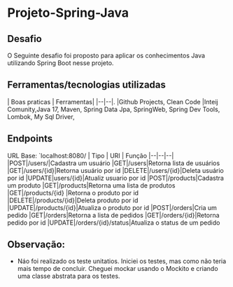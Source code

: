 
# Projeto-Spring-Java

## Desafio
O Seguinte desafio foi proposto para aplicar os conhecimentos Java utilizando Spring Boot nesse projeto.
## Ferramentas/tecnologias utilizadas
| Boas praticas | Ferramentas|
|--|--|.
|Github Projects, Clean Code |Inteij Comunity,Java 17, Maven, Spring Data Jpa, SpringWeb, Spring Dev Tools, Lombok, My Sql Driver, 

## Endpoints

URL Base: `localhost:8080/
| Tipo | URI | Função 
|--|--|--|
|POST|/users/|Cadastra um usuário
|GET|/users|Retorna lista de usuários
|GET|/users/{id}|Retorna usuário por id
|DELETE|/users/{id}|Deleta usuário por id
|UPDATE|users/{id}|Atualiz usuario por id
|POST|/products|Cadastra um produto
|GET|/products|Retorna uma lista de produtos
|GET|/products/{id} |Retorna o produto por id
|DELETE|/products/{id}|Deleta produto por id
|UPDATE|/products/{id}|Atualiza o produto por id
|POST|/orders|Cria um pedido 
|GET|/orders|Retorna a lista de pedidos
|GET|/orders/{id}|Retorna pedido por id
|UPDATE|/orders/{id}/status|Atualiza o status de um pedido 

## Observação:

- Náo foi realizado os teste unitatios. Iniciei os testes, mas como não teria mais tempo de concluir.
Cheguei mockar usando o Mockito e criando uma classe abstrata para os testes.


